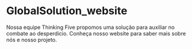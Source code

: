 # GlobalSolution_website
Nossa equipe Thinking Five propomos uma solução para auxiliar no combate ao desperdício. Conheça nosso website para saber mais sobre nós e nosso projeto. 
